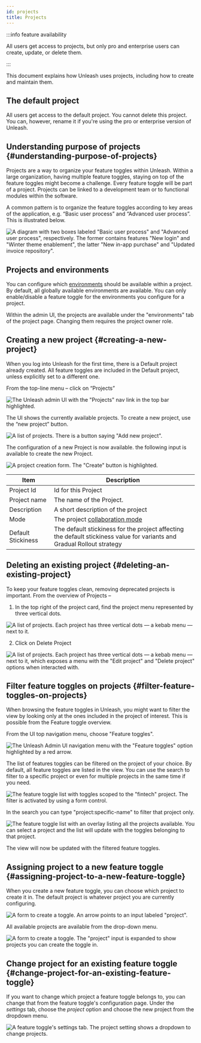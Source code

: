 ```yaml
---
id: projects
title: Projects
---
```


:::info feature availability

All users get access to projects, but only pro and enterprise users can create, update, or delete them.

:::

This document explains how Unleash uses projects, including how to create and maintain them.

## The default project

All users get access to the default project. You cannot delete this project. You can, however, rename it if you're using the pro or enterprise version of Unleash.

## Understanding purpose of projects {#understanding-purpose-of-projects}

Projects are a way to organize your feature toggles within Unleash. Within a large organization, having multiple feature toggles, staying on top of the feature toggles might become a challenge. Every feature toggle will be part of a project. Projects can be linked to a development team or to functional modules within the software.

A common pattern is to organize the feature toggles according to key areas of the application, e.g. “Basic user process” and “Advanced user process”. This is illustrated below.

![A diagram with two boxes labeled "Basic user process" and "Advanced user process", respectively. The former contains features "New login" and "Winter theme enablement", the latter "New in-app purchase" and "Updated invoice repository".](/img/project_concept.png)

## Projects and environments

You can configure which [environments](./environments.md) should be available within a project. By default, all globally available environments are available. You can only enable/disable a feature toggle for the environments you configure for a project.

Within the admin UI, the projects are available under the "environments" tab of the project page. Changing them requires the project owner role.

## Creating a new project {#creating-a-new-project}

When you log into Unleash for the first time, there is a Default project already created. All feature toggles are included in the Default project, unless explicitly set to a different one.

From the top-line menu – click on “Projects”

![The Unleash admin UI with the "Projects" nav link in the top bar highlighted.](/img/projects_button.png)

The UI shows the currently available projects. To create a new project, use the “new project” button.

![A list of projects. There is a button saying "Add new project".](/img/projects_new_project.png)

The configuration of a new Project is now available. the following input is available to create the new Project.

![A project creation form. The "Create" button is highlighted.](/img/projects_save_new_project_v2.png)

| Item               | Description                                                                                 |
|--------------------|---------------------------------------------------------------------------------------------|
| Project Id         | Id for this Project                                                                         |
| Project name       | The name of the Project.                                                                    |
| Description        | A short description of the project                                                          |
| Mode               | The project [collaboration mode](/reference/project-collaboration-mode.md)                  |
| Default Stickiness | The default stickiness for the project affecting the default stickiness value for variants and Gradual Rollout strategy                                                                 |

## Deleting an existing project {#deleting-an-existing-project}

To keep your feature toggles clean, removing deprecated projects is important. From the overview of Projects –

1. In the top right of the project card, find the project menu represented by three vertical dots.

![A list of projects. Each project has three vertical dots — a kebab menu — next to it.](/img/projects_menu_button.png)

2. Click on Delete Project

![A list of projects. Each project has three vertical dots — a kebab menu — next to it, which exposes a menu with the "Edit project" and "Delete project" options when interacted with.](/img/projects_delete_button.png)

## Filter feature toggles on projects {#filter-feature-toggles-on-projects}

When browsing the feature toggles in Unleash, you might want to filter the view by looking only at the ones included in the project of interest. This is possible from the Feature toggle overview.

From the UI top navigation menu, choose "Feature toggles".

![The Unleash Admin UI navigation menu with the "Feature toggles" option highlighted by a red arrow.](/img/projects_menu.png)

The list of features toggles can be filtered on the project of your choice. By default, all feature toggles are listed in the view. You can use the search to filter to a specific project or even for multiple projects in the same time if you need.

![The feature toggle list with toggles scoped to the "fintech" project. The filter is activated by using a form control.](/img/project_select.png)

In the search you can type "project:specific-name" to filter that project only.

![The feature toggle list with an overlay listing all the projects available. You can select a project and the list will update with the toggles belonging to that project.](/img/projects_select_dropdown.png)

The view will now be updated with the filtered feature toggles.

## Assigning project to a new feature toggle {#assigning-project-to-a-new-feature-toggle}

When you create a new feature toggle, you can choose which project to create it in. The default project is whatever project you are currently configuring.

![A form to create a toggle. An arrow points to an input labeled "project".](/img/projects_change_project.png)

All available projects are available from the drop-down menu.

![A form to create a toggle. The "project" input is expanded to show projects you can create the toggle in.](/img/projects_toggle_project_dropdown.png)

## Change project for an existing feature toggle {#change-project-for-an-existing-feature-toggle}

If you want to change which project a feature toggle belongs to, you can change that from the feature toggle's configuration page. Under the _settings_ tab, choose the _project_ option and choose the new project from the dropdown menu.

![A feature toggle's settings tab. The project setting shows a dropdown to change projects.](/img/projects_existing_toggle_dropdown.png)
